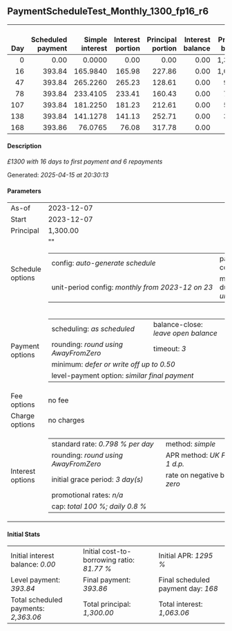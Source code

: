 <h2>PaymentScheduleTest_Monthly_1300_fp16_r6</h2>
<table>
    <thead style="vertical-align: bottom;">
        <th style="text-align: right;">Day</th>
        <th style="text-align: right;">Scheduled payment</th>
        <th style="text-align: right;">Simple interest</th>
        <th style="text-align: right;">Interest portion</th>
        <th style="text-align: right;">Principal portion</th>
        <th style="text-align: right;">Interest balance</th>
        <th style="text-align: right;">Principal balance</th>
        <th style="text-align: right;">Total simple interest</th>
        <th style="text-align: right;">Total interest</th>
        <th style="text-align: right;">Total principal</th>
    </thead>
    <tr style="text-align: right;">
        <td class="ci00">0</td>
        <td class="ci01" style="white-space: nowrap;">0.00</td>
        <td class="ci02">0.0000</td>
        <td class="ci03">0.00</td>
        <td class="ci04">0.00</td>
        <td class="ci05">0.00</td>
        <td class="ci06">1,300.00</td>
        <td class="ci07">0.0000</td>
        <td class="ci08">0.00</td>
        <td class="ci09">0.00</td>
    </tr>
    <tr style="text-align: right;">
        <td class="ci00">16</td>
        <td class="ci01" style="white-space: nowrap;">393.84</td>
        <td class="ci02">165.9840</td>
        <td class="ci03">165.98</td>
        <td class="ci04">227.86</td>
        <td class="ci05">0.00</td>
        <td class="ci06">1,072.14</td>
        <td class="ci07">165.9840</td>
        <td class="ci08">165.98</td>
        <td class="ci09">227.86</td>
    </tr>
    <tr style="text-align: right;">
        <td class="ci00">47</td>
        <td class="ci01" style="white-space: nowrap;">393.84</td>
        <td class="ci02">265.2260</td>
        <td class="ci03">265.23</td>
        <td class="ci04">128.61</td>
        <td class="ci05">0.00</td>
        <td class="ci06">943.53</td>
        <td class="ci07">431.2100</td>
        <td class="ci08">431.21</td>
        <td class="ci09">356.47</td>
    </tr>
    <tr style="text-align: right;">
        <td class="ci00">78</td>
        <td class="ci01" style="white-space: nowrap;">393.84</td>
        <td class="ci02">233.4105</td>
        <td class="ci03">233.41</td>
        <td class="ci04">160.43</td>
        <td class="ci05">0.00</td>
        <td class="ci06">783.10</td>
        <td class="ci07">664.6204</td>
        <td class="ci08">664.62</td>
        <td class="ci09">516.90</td>
    </tr>
    <tr style="text-align: right;">
        <td class="ci00">107</td>
        <td class="ci01" style="white-space: nowrap;">393.84</td>
        <td class="ci02">181.2250</td>
        <td class="ci03">181.23</td>
        <td class="ci04">212.61</td>
        <td class="ci05">0.00</td>
        <td class="ci06">570.49</td>
        <td class="ci07">845.8454</td>
        <td class="ci08">845.85</td>
        <td class="ci09">729.51</td>
    </tr>
    <tr style="text-align: right;">
        <td class="ci00">138</td>
        <td class="ci01" style="white-space: nowrap;">393.84</td>
        <td class="ci02">141.1278</td>
        <td class="ci03">141.13</td>
        <td class="ci04">252.71</td>
        <td class="ci05">0.00</td>
        <td class="ci06">317.78</td>
        <td class="ci07">986.9733</td>
        <td class="ci08">986.98</td>
        <td class="ci09">982.22</td>
    </tr>
    <tr style="text-align: right;">
        <td class="ci00">168</td>
        <td class="ci01" style="white-space: nowrap;">393.86</td>
        <td class="ci02">76.0765</td>
        <td class="ci03">76.08</td>
        <td class="ci04">317.78</td>
        <td class="ci05">0.00</td>
        <td class="ci06">0.00</td>
        <td class="ci07">1,063.0498</td>
        <td class="ci08">1,063.06</td>
        <td class="ci09">1,300.00</td>
    </tr>
</table>
<h4>Description</h4>
<p><i>£1300 with 16 days to first payment and 6 repayments</i></p>
<p>Generated: <i>2025-04-15 at 20:30:13</i></p>
<h4>Parameters</h4>
<table>
    <tr>
        <td>As-of</td>
        <td>2023-12-07</td>
    </tr>
    <tr>
        <td>Start</td>
        <td>2023-12-07</td>
    </tr>
    <tr>
        <td>Principal</td>
        <td>1,300.00</td>
    </tr>
    <tr>
        <td>Schedule options</td>
        <td>
            <table>
                <tr>
                    <td>config: <i>auto-generate schedule</i></td>
                    <td>payment count: <i>6</i></td>
                </tr>
                <tr>
                    <td style="white-space: nowrap;">unit-period config: <i>monthly from 2023-12 on 23</i></td>""
                    <td>max duration: <i>unlimited</i></td>
                </tr>
            </table>
        </td>
    </tr>
    <tr>
        <td>Payment options</td>
        <td>
            <table>
                <tr>
                    <td>scheduling: <i>as scheduled</i></td>
                    <td>balance-close: <i>leave&nbsp;open&nbsp;balance</i></td>
                </tr>
                <tr>
                    <td>rounding: <i>round using AwayFromZero</i></td>
                    <td>timeout: <i>3</i></td>
                </tr>
                <tr>
                    <td colspan='2'>minimum: <i>defer&nbsp;or&nbsp;write&nbsp;off&nbsp;up&nbsp;to&nbsp;0.50</i></td>
                </tr>
                <tr>
                    <td colspan='2'>level-payment option: <i>similar&nbsp;final&nbsp;payment</i></td>
                </tr>
            </table>
        </td>
    </tr>
    <tr>
        <td>Fee options</td>
        <td>no fee
        </td>
    </tr>
    <tr>
        <td>Charge options</td>
        <td>no charges
        </td>
    </tr>
    <tr>
        <td>Interest options</td>
        <td>
            <table>
                <tr>
                    <td>standard rate: <i>0.798 % per day</i></td>
                    <td>method: <i>simple</i></td>
                </tr>
                <tr>
                    <td>rounding: <i>round using AwayFromZero</i></td>
                    <td>APR method: <i>UK FCA to 1 d.p.</i></td>
                </tr>
                <tr>
                    <td>initial grace period: <i>3 day(s)</i></td>
                    <td>rate on negative balance: <i>zero</i></td>
                </tr>
                <tr>
                    <td colspan="2">promotional rates: <i><i>n/a</i></i></td>
                </tr>
                <tr>
                    <td colspan="2">cap: <i>total 100 %; daily 0.8 %</td>
                </tr>
            </table>
        </td>
    </tr>
</table>
<h4>Initial Stats</h4>
<table>
    <tr>
        <td>Initial interest balance: <i>0.00</i></td>
        <td>Initial cost-to-borrowing ratio: <i>81.77 %</i></td>
        <td>Initial APR: <i>1295 %</i></td>
    </tr>
    <tr>
        <td>Level payment: <i>393.84</i></td>
        <td>Final payment: <i>393.86</i></td>
        <td>Final scheduled payment day: <i>168</i></td>
    </tr>
    <tr>
        <td>Total scheduled payments: <i>2,363.06</i></td>
        <td>Total principal: <i>1,300.00</i></td>
        <td>Total interest: <i>1,063.06</i></td>
    </tr>
</table>
